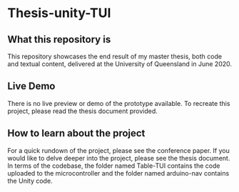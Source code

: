 # Thesis-unity-TUI
## What this repository is
This repository showcases the end result of my master thesis, both code and textual content, delivered at the University of Queensland in June 2020.

## Live Demo
There is no live preview or demo of the prototype available. To recreate this project, please read the thesis document provided.

## How to learn about the project
For a quick rundown of the project, please see the conference paper. If you would like to delve deeper into the project, please see the thesis document. In terms of the codebase, the folder named Table-TUI contains the code uploaded to the microcontroller and the folder named arduino-nav contains the Unity code. 
